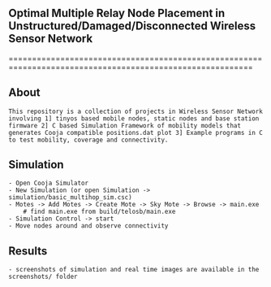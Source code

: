 ## Optimal Multiple Relay Node Placement in Unstructured/Damaged/Disconnected Wireless Sensor Network ##
==========================================================================================================

## About ##

	This repository is a collection of projects in Wireless Sensor Network involving 1] tinyos based mobile nodes, static nodes and base station firmware 2] C based Simulation Framework of mobility models that generates Cooja compatible positions.dat plot 3] Example programs in C to test mobility, coverage and connectivity.


## Simulation ##

	- Open Cooja Simulator
	- New Simulation (or open Simulation -> simulation/basic_multihop_sim.csc)
	- Motes -> Add Motes -> Create Mote -> Sky Mote -> Browse -> main.exe
		# find main.exe from build/telosb/main.exe
	- Simulation Control -> start
	- Move nodes around and observe connectivity

## Results ##

	- screenshots of simulation and real time images are available in the screenshots/ folder


